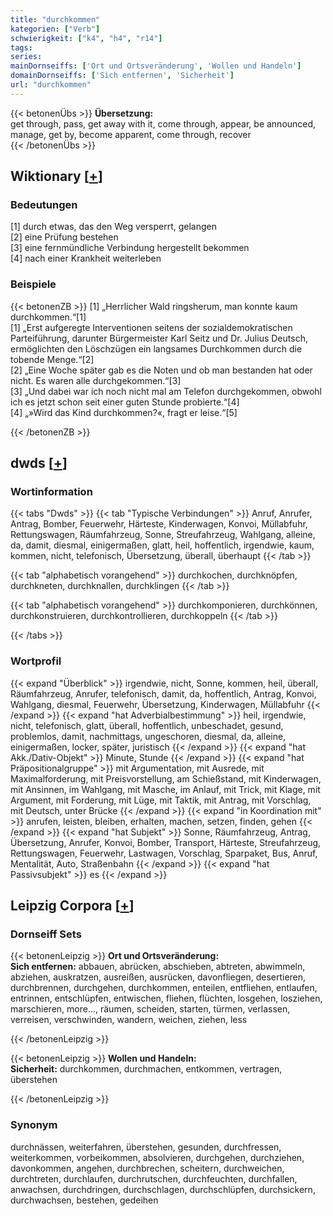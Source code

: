 ```yaml
---
title: "durchkommen"
kategorien: ["Verb"]
schwierigkeit: ["k4", "h4", "r14"]
tags:
series:
mainDornseiffs: ['Ort und Ortsveränderung', 'Wollen und Handeln']
domainDornseiffs: ['Sich entfernen', 'Sicherheit']
url: "durchkommen"
---
```


{{< betonenÜbs >}}
**Übersetzung:**  
get through, pass, get away with it, come through, appear, be announced, manage, get by, become apparent, come  through, recover  
{{< /betonenÜbs >}}

## Wiktionary [[+](https://de.wiktionary.org/wiki/durchkommen)]

### Bedeutungen
[1] durch etwas, das den Weg versperrt, gelangen  
[2] eine Prüfung bestehen  
[3] eine fernmündliche Verbindung hergestellt bekommen  
[4] nach einer Krankheit weiterleben  

### Beispiele
{{< betonenZB >}}
[1] „Herrlicher Wald ringsherum, man konnte kaum durchkommen.“[1]  
[1] „Erst aufgeregte Interventionen seitens der sozialdemokratischen Parteiführung, darunter Bürgermeister Karl Seitz und Dr. Julius Deutsch, ermöglichten den Löschzügen ein langsames Durchkommen durch die tobende Menge.“[2]  
[2] „Eine Woche später gab es die Noten und ob man bestanden hat oder nicht. Es waren alle durchgekommen.“[3]  
[3] „Und dabei war ich noch nicht mal am Telefon durchgekommen, obwohl ich es jetzt schon seit einer guten Stunde probierte.“[4]  
[4] „»Wird das Kind durchkommen?«, fragt er leise.“[5]  

{{< /betonenZB >}}


## dwds [[+](https://www.dwds.de/wb/durchkommen)]

### Wortinformation
{{< tabs "Dwds" >}}
{{< tab "Typische Verbindungen" >}}
Anruf, Anrufer, Antrag, Bomber, Feuerwehr, Härteste, Kinderwagen, Konvoi, Müllabfuhr, Rettungswagen, Räumfahrzeug, Sonne, Streufahrzeug, Wahlgang, alleine, da, damit, diesmal, einigermaßen, glatt, heil, hoffentlich, irgendwie, kaum, kommen, nicht, telefonisch, Übersetzung, überall, überhaupt
{{< /tab >}}

{{< tab "alphabetisch vorangehend" >}}
durchkochen, durchknöpfen, durchkneten, durchknallen, durchklingen
{{< /tab >}}

{{< tab "alphabetisch vorangehend" >}}
durchkomponieren, durchkönnen, durchkonstruieren, durchkontrollieren, durchkoppeln
{{< /tab >}}

{{< /tabs >}}

### Wortprofil
{{< expand "Überblick" >}} irgendwie, nicht, Sonne, kommen, heil, überall, Räumfahrzeug, Anrufer, telefonisch, damit, da, hoffentlich, Antrag, Konvoi, Wahlgang, diesmal, Feuerwehr, Übersetzung, Kinderwagen, Müllabfuhr {{< /expand >}}
{{< expand "hat Adverbialbestimmung" >}} heil, irgendwie, nicht, telefonisch, glatt, überall, hoffentlich, unbeschadet, gesund, problemlos, damit, nachmittags, ungeschoren, diesmal, da, alleine, einigermaßen, locker, später, juristisch {{< /expand >}}
{{< expand "hat Akk./Dativ-Objekt" >}} Minute, Stunde {{< /expand >}}
{{< expand "hat Präpositionalgruppe" >}} mit Argumentation, mit Ausrede, mit Maximalforderung, mit Preisvorstellung, am Schießstand, mit Kinderwagen, mit Ansinnen, im Wahlgang, mit Masche, im Anlauf, mit Trick, mit Klage, mit Argument, mit Forderung, mit Lüge, mit Taktik, mit Antrag, mit Vorschlag, mit Deutsch, unter Brücke {{< /expand >}}
{{< expand "in Koordination mit" >}} anrufen, leisten, bleiben, erhalten, machen, setzen, finden, gehen {{< /expand >}}
{{< expand "hat Subjekt" >}} Sonne, Räumfahrzeug, Antrag, Übersetzung, Anrufer, Konvoi, Bomber, Transport, Härteste, Streufahrzeug, Rettungswagen, Feuerwehr, Lastwagen, Vorschlag, Sparpaket, Bus, Anruf, Mentalität, Auto, Straßenbahn {{< /expand >}}
{{< expand "hat Passivsubjekt" >}} es {{< /expand >}}

## Leipzig Corpora [[+](https://corpora.uni-leipzig.de/en/res?word=durchkommen&corpusId=deu_newscrawl-public_2018)]

### Dornseiff Sets
{{< betonenLeipzig >}}
**Ort und Ortsveränderung:**  
**Sich entfernen:** abbauen, abrücken, abschieben, abtreten, abwimmeln, abziehen, auskratzen, ausreißen, ausrücken, davonfliegen, desertieren, durchbrennen, durchgehen, durchkommen, enteilen, entfliehen, entlaufen, entrinnen, entschlüpfen, entwischen, fliehen, flüchten, losgehen, losziehen, marschieren, more..., räumen, scheiden, starten, türmen, verlassen, verreisen, verschwinden, wandern, weichen, ziehen, less  

{{< /betonenLeipzig >}}


{{< betonenLeipzig >}}
**Wollen und Handeln:**  
**Sicherheit:** durchkommen, durchmachen, entkommen, vertragen, überstehen  

{{< /betonenLeipzig >}}

### Synonym
durchnässen, weiterfahren, überstehen, gesunden, durchfressen, weiterkommen, vorbeikommen, absolvieren, durchgehen, durchziehen, davonkommen, angehen, durchbrechen, scheitern, durchweichen, durchtreten, durchlaufen, durchrutschen, durchfeuchten, durchfallen, anwachsen, durchdringen, durchschlagen, durchschlüpfen, durchsickern, durchwachsen, bestehen, gedeihen

